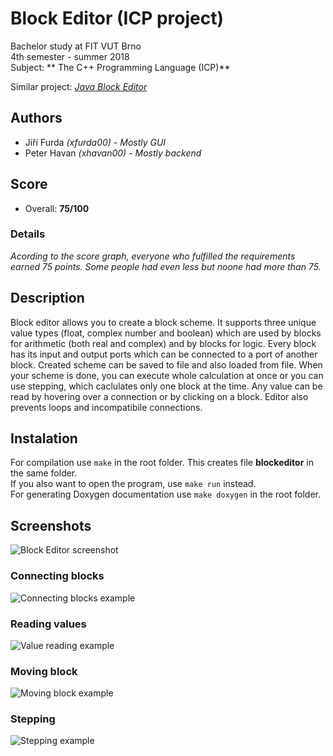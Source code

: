 # Block Editor (ICP project)
Bachelor study at FIT VUT Brno  
4th semester - summer 2018  
Subject: **	The C++ Programming Language (ICP)**

Similar project: *[Java Block Editor](https://github.com/Furdys/IJA-proj)*

## Authors
* Jiří Furda *(xfurda00) - Mostly GUI*
* Peter Havan *(xhavan00) - Mostly backend*

## Score
* Overall: **75/100**

### Details
*Acording to the score graph, everyone who fulfilled the requirements earned 75 points. Some people had even less but noone had more than 75.*

## Description
Block editor allows you to create a block scheme. It supports three unique value types (float, complex number and boolean) which are used by blocks for arithmetic (both real and complex) and by blocks for logic.
Every block has its input and output ports which can be connected to a port of another block. Created scheme can be saved to file and also loaded from file. When your scheme is done, you can execute whole calculation at once or you can use stepping, which caclulates only one block at the time. Any value can be read by hovering over a connection or by clicking on a block. Editor also prevents loops and incompatibile connections.

## Instalation
For compilation use `make` in the root folder. This creates file **blockeditor** in the same folder.   
If you also want to open the program, use `make run` instead.  
For generating Doxygen documentation use `make doxygen` in the root folder.

## Screenshots
![Block Editor screenshot](https://i.imgur.com/jlyVabw.png)
### Connecting blocks
![Connecting blocks example](https://imgur.com/nt92WvI.gif)
### Reading values
![Value reading example](https://imgur.com/fVrr3gp.gif)
### Moving block
![Moving block example](https://imgur.com/qxXU8tM.gif)
### Stepping
![Stepping example](https://imgur.com/ZTinNvF.gif)
